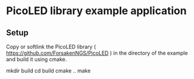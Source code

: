 # PicoLED library example application

## Setup

Copy or softlink the PicoLED library ( https://github.com/ForsakenNGS/PicoLED ) in the directory of the example and build it using cmake.


mkdir build
cd build
cmake ..
make


